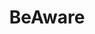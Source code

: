 ---
git: https://github.com/philparkus/BeAware
logohandle: deafassistant
sort: beaware
title: BeAware
twitter: https://x.com/BeAware4Deaf
website: https://www.deafassistant.com/
---